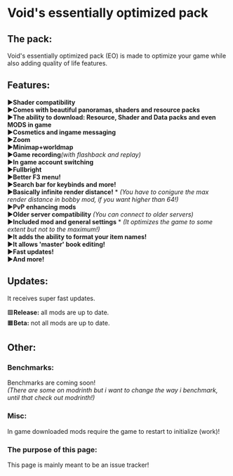 # Void's essentially optimized pack
## The pack:
Void's essentially optimized pack (EO) is made to optimize your game while also adding quality of life features.

## Features:
▶️**Shader compatibility**                                                                              
▶️**Comes with beautiful panoramas, shaders and resource packs**     
▶️**The ability to download: Resource, Shader and Data packs and even MODS in game**                    
▶️**Cosmetics and ingame messaging**                                                                                                                       
▶️**Zoom**                                                                                     
▶️**Minimap+worldmap**                                                                          
▶️**Game recording**_(with flashback and replay)_                                                                                     
▶️**In game account switching**                                                                                                   
▶️**Fullbright**                                                                                                                                                    
▶️**Better F3 menu!**                                                                                                                                                                     
▶️**Search bar for keybinds and more!**                                                                                                                                                                    
▶️**Basically infinite render distance!** * _(You have to conigure the max render distance in bobby mod, if you want higher than 64!)_                                                                                                                                  
▶️**PvP enhancing mods**                                                                                                                                           
▶️**Older server compatibility** _(You can connect to older servers)_                                                                                        
▶️**Included mod and general settings** * _(It optimizes the game to some extent but not to the maximum!)_                                                                 
▶️**It adds the ability to format your item names!**                                                                 
▶️**It allows 'master' book editing!**                                                                 
▶️**Fast updates!**                                                                           
▶️**And more!**                                                                 

## Updates:
It receives super fast updates.                                                                                                          

🟩**Release:** all mods are up to date.                                                                     
🟧**Beta:** not all mods are up to date.                                                                                                                                           

## Other:

### Benchmarks:
Benchmarks are coming soon!                                                                               
_(There are some on modrinth but i want to change the way i benchmark, until that check out modrinth!)_

### Misc:
In game downloaded mods require the game to restart to initialize (work)!

### The purpose of this page:
This page is mainly meant to be an issue tracker!
